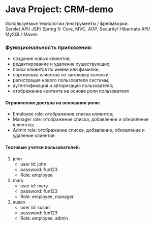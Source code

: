 Java Project: CRM-demo
====================================================================

Используемые технологии /инструменты / фреймворки:  
Servlet API/ JSP/ Spring 5: Core, MVC, AOP, Security/ Hibernate API/ MySQL/ Maven

### Функциональность приложения:
- создание новых клиентов;
- редактирование и удаление существующих;
- поиск клиентов по имени или фамилии;
- сортировка клиентов по заголовку колонки;
- регистрация нового пользователя системы;
- аутентификация и авторизация пользователя;
- отображение контента на основе роли пользователя

#### Ограничение доступа на основании роли:
- Employee role: отображение списка клиентов;
- Manager role: отображение списка, добавление и обновление клиентов;
- Admin role: отображение списка, добавление, обновление и удаление клиентов

#### Тестовые учетки пользователей:
1. john
   - user id: john
   - password: fun123
   - Role: employee
2. mary
   - user id: mary
   - password: fun123
   - Role: employee, manager
3. susan
   - user id: susan
   - password: fun123
   - Role: employee, admin